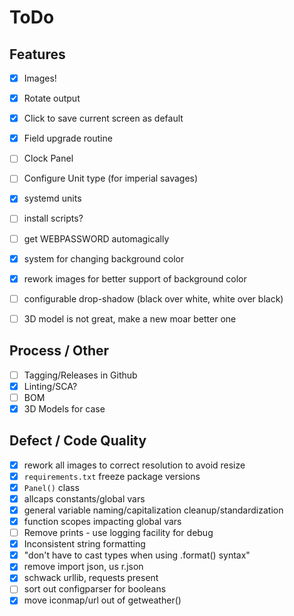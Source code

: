 # ToDo
## Features
- [x] Images!
- [x] Rotate output
- [x] Click to save current screen as default
- [x] Field upgrade routine
- [ ] Clock Panel
- [ ] Configure Unit type (for imperial savages)
- [x] systemd units
- [ ] install scripts?
- [ ] get WEBPASSWORD automagically
- [x] system for changing background color
- [x] rework images for better support of background color
- [ ] configurable drop-shadow (black over white, white over black)
- [ ] 3D model is not great, make a new moar better one


## Process / Other
- [ ] Tagging/Releases in Github
- [x] Linting/SCA?
- [ ] BOM
- [x] 3D Models for case

## Defect / Code Quality
- [x] rework all images to correct resolution to avoid resize
- [x] `requirements.txt` freeze package versions
- [x] `Panel()` class
- [x] allcaps constants/global vars
- [x] general variable naming/capitalization cleanup/standardization
- [x] function scopes impacting global vars
- [ ] Remove prints - use logging facility for debug
- [x] Inconsistent string formatting
- [x] "don't have to cast types when using .format() syntax"
- [x] remove import json, us r.json
- [x] schwack urllib, requests present
- [ ] sort out configparser for booleans
- [x] move iconmap/url out of getweather()